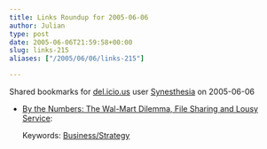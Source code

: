 ```yaml
---
title: Links Roundup for 2005-06-06
author: Julian
type: post
date: 2005-06-06T21:59:58+00:00
slug: links-215 
aliases: ["/2005/06/06/links-215"]

---
```

Shared bookmarks for [del.icio.us][1] user  [Synesthesia][2] on 2005-06-06

  * [By the Numbers: The Wal-Mart Dilemma, File Sharing and Lousy Service][3]:
  
       
    Keywords: [Business/Strategy][4]

 [1]: https://del.icio.us/
 [2]: https://del.icio.us/synesthesia
 [3]: https://blogs.salon.com/0002007/2005/05/17.html#a1149 "https://blogs.salon.com/0002007/2005/05/17.html#a1149"
 [4]: https://del.icio.us/synesthesia/Business/Strategy